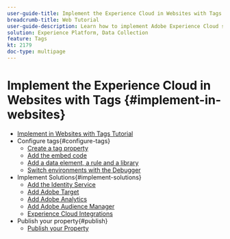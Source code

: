 ```yaml
---
user-guide-title: Implement the Experience Cloud in Websites with Tags
breadcrumb-title: Web Tutorial
user-guide-description: Learn how to implement Adobe Experience Cloud solutions on a website with tags.
solution: Experience Platform, Data Collection
feature: Tags
kt: 2179
doc-type: multipage
---
```


# Implement the Experience Cloud in Websites with Tags {#implement-in-websites}

+ [Implement in Websites with Tags Tutorial](overview.md)
+ Configure tags{#configure-tags}
  + [Create a tag property](create-a-property.md)
  + [Add the embed code](add-embed-code.md)
  + [Add a data element, a rule and a library](add-data-elements-rules.md)
  + [Switch environments with the Debugger](switch-environments.md)
+ Implement Solutions{#implement-solutions}
  + [Add the Identity Service](id-service.md)
  + [Add Adobe Target](target.md)
  + [Add Adobe Analytics](analytics.md)
  + [Add Adobe Audience Manager](audience-manager.md)
  + [Experience Cloud Integrations](integrations.md)
+ Publish your property{#publish}
  + [Publish your Property](publish.md)
